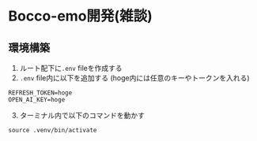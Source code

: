# Bocco-emo開発(雑談)
## 環境構築
1. ルート配下に`.env` fileを作成する
2. `.env` file内に以下を追加する (hoge内には任意のキーやトークンを入れる)
```
REFRESH_TOKEN=hoge
OPEN_AI_KEY=hoge
```
3. ターミナル内で以下のコマンドを動かす
```
source .venv/bin/activate
```
